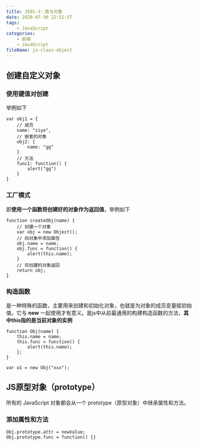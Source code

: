 ```yaml
---
title: JS01-3：类与对象
date: 2020-07-30 22:51:57
tags:
	- JavaScript
categories:
	- 前端
	- JavaScript
fileName: js-class-object
---
```


## 创建自定义对象

### 使用键值对创建

举例如下

```
var obj1 = {
	// 成员
	name: "ziye",
	// 嵌套的对象
	obj2: {
		name: "gg"
	}
	// 方法
	func1: function() {
		alert("gg")
	}
}
```

### 工厂模式

即**使用一个函数将创建好的对象作为返回值**，举例如下

```
function createObj(name) {
	// 创建一个对象
	var obj = new Object();
	// 向对象中添加属性
	obj.name = name;
	obj.func = function() {
		alert(this.name);
	}
	// 将创建的对象返回
	return obj;
}
```



### 构造函数

是一种特殊的函数，主要用来创建和初始化对象，也就是为对象的成员变量赋初始值。它与 **new** 一起使用才有意义。是js中从前最通用的构建构造函数的方法，**其中this指的是当前对象的实例**

```
function Obj(name) {
	this.name = name;
	this.func = function() {
		alert(this.name);
	};
}

var o1 = new Obj("xxx");
```

## JS原型对象（prototype）

所有的 JavaScript 对象都会从一个 prototype（原型对象）中继承属性和方法。

### 添加属性和方法

```
Obj.prototype.attr = newValue;
Obj.prototype.func = function() {}
```

